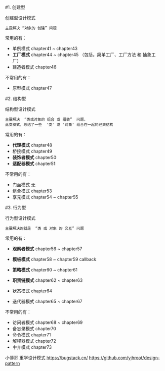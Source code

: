 #1. 创建型

创建型设计模式

    主要解决 “对象的 创建” 问题

常用的有：
- 单例模式    chapter41 ~ chapter43
- **工厂模式** chapter44 ~ chapter45 
              （包括，简单工厂、工厂方法 和 抽象工厂）
- 建造者模式   chapter46

不常用的有：
- 原型模式    chapter47


#2. 结构型

结构型设计模式

    主要解决  “类或对象的 组合 或 组装”  问题，
    此类模式，总结了一些  '类' 或 '对象' 组合在一起的经典结构

常用的有：
- **代理模式**   chapter48
- 桥接模式       chapter49
- **装饰者模式** chapter50
- **适配器模式** chapter51

不常用的有：
- 门面模式  无
- 组合模式  chapter53
- 享元模式  chapter54 ~ chapter55


#3. 行为型

行为型设计模式

    主要解决的就是  “类 或 对象 的 交互” 问题

常用的有：
- **观察者模式**  chapter56 ~ chapter57
- **模板模式**    chapter58 ~ chapter59 callback
- **策略模式**    chapter60 ~ chapter61
- **职责链模式**  chapter62 ~ chapter63

- 状态模式        chapter64
- 迭代器模式      chapter65 ~ chapter67


不常用的有：
- 访问者模式     chapter68 ~ chapter69
- 备忘录模式     chapter70
- 命令模式       chapter71
- 解释器模式     chapter72
- 中介模式       chapter73


小傅哥 重学设计模式
https://bugstack.cn/
https://github.com/yjhroot/design-pattern